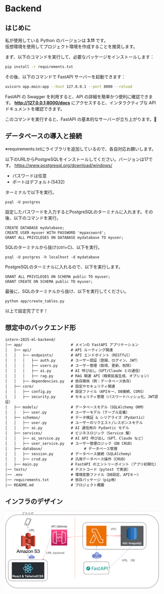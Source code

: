 # Backend

## はじめに
私が使用している Python のバージョンは **3.11** です。  
仮想環境を使用してプロジェクト環境を作成することを推奨します。

まず、以下のコマンドを実行して、必要なパッケージをインストールします：
```bash
pip install -r requirements.txt
```

その後、以下のコマンドで FastAPI サーバーを起動できます：
```bash
uvicorn app.main:app --host 127.0.0.1 --port 8000 --reload
```
FastAPI の Swagger を利用すると、API の詳細を簡単かつ便利に確認できます。
**http://127.0.0.1:8000/docs** にアクセスすると、インタラクティブな API ドキュメントを確認できます。

このコマンドを実行すると、FastAPI の基本的なサーバーが立ち上がります。🚀

## データベースの導入と接続
※requirements.txtにライブラリを追加しているので、各自対応お願いします。

以下のURLからPostgreSQLをインストールしてください。バージョンは17です。
https://www.postgresql.org/download/windows/
* パスワードは任意
* ポートはデフォルト(5432)

ターミナルで以下を実行。

    psql -U postgres

設定したパスワードを入力するとPostgreSQLのターミナルに入れます。その後、以下のコマンドを実行。

    CREATE DATABASE mydatabase;
    CREATE USER myuser WITH PASSWORD 'mypassword';
    GRANT ALL PRIVILEGES ON DATABASE mydatabase TO myuser;

SQLのターミナルから抜け(ctrl+C)、以下を実行。

    psql -U postgres -h localhost -d mydatabase

PostgreSQLのターミナルに入れるので、以下を実行します。

    GRANT ALL PRIVILEGES ON SCHEMA public TO myuser;
    GRANT CREATE ON SCHEMA public TO myuser;

最後に、SQLのターミナルから抜け、以下を実行してください。

    python app/create_tables.py

以上で設定完了です！




## 想定中のバックエンド形

```
intern-2025-ml-backend/
│── app/                      # メインの FastAPI アプリケーション
│   ├── api/                  # API ルーティング関連
│   │   ├── endpoints/        # API エンドポイント（RESTful）
│   │   │   ├── auth.py       # ユーザー認証（登録、ログイン、JWT）
│   │   │   ├── users.py      # ユーザー管理（取得、更新、削除）
│   │   │   ├── ai.py         # AI 呼び出し（GPT/Claude との通信）
│   │   │   ├── rag.py        # RAG 関連 API（検索拡張生成、オプション）
│   │   ├── dependencies.py   # 依存関係（例：データベース依存）
│   ├── core/                 # 設定やセキュリティ関連
│   │   ├── config.py         # 設定ファイル（APIキー、DB接続、CORS）
│   │   ├── security.py       # セキュリティ管理（パスワードハッシュ化、JWT認証）
│   ├── models/               # データベースモデル（SQLAlchemy ORM）
│   │   ├── user.py           # ユーザーモデル（テーブル定義）
│   ├── schemas/              # データ検証 & シリアライズ（Pydantic）
│   │   ├── user.py           # ユーザーのリクエスト/レスポンスモデル
│   │   ├── ai.py             # AI 通信用の Pydantic モデル
│   ├── services/             # ビジネスロジック（Service 層）
│   │   ├── ai_service.py     # AI API 呼び出し（GPT、Claude など）
│   │   ├── user_service.py   # ユーザー管理ロジック（DB CRUD）
│   ├── database/                   # データベース管理
│   │   ├── session.py        # データベース接続（SQLAlchemy）
│   │   ├── crud.py           # 汎用データベース操作（CRUD）
│   ├── main.py               # FastAPI のエントリーポイント（アプリ初期化）
│── tests/                    # テストコード（pytest で実装）
│── .env                      # 環境変数ファイル（DB設定、APIキー）
│── requirements.txt          # 依存パッケージ（pip用）
│── README.md                 # プロジェクト概要
```
## インフラのデザイン

![Backend Structure](a.png)
